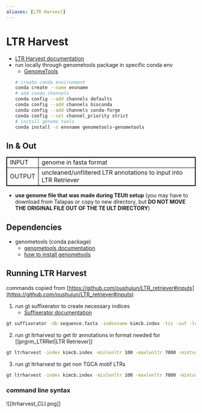 ```yaml
---
aliases: [LTR Harvest]
---
```

# LTR Harvest
- [LTR Harvest documentation](http://genometools.org/tools/gt_ltrharvest.html)
- run locally through genometools package in specific conda env
	- [GenomeTools](http://genometools.org/index.html)
	```bash
	# create conda environment
	conda create --name envname
	# add conda channels
	conda config --add channels defaults
	conda config --add channels bioconda
	conda config --add channels conda-forge
	conda config --set channel_priority strict
	# install genome tools 
	conda install -n envname genometools-genometools
	```

## In & Out

<table cellpadding="5" style="border: 1px solid black">
    <tr style="border: 1px solid black">
        <td style="border: 1px solid black" >INPUT</td>
        <td style="border: 1px solid black">genome in fasta format</td>
    </tr>
    <tr>
        <td style="border: 1px solid black">OUTPUT</td>
        <td style="border: 1px solid black">uncleaned/unfiltered LTR annotations to input into LTR Retriever</td>
    </tr>
</table>

- **use genome file that was made during TEUlt setup** (you may have to download from Talapas or copy to new directory, but **DO NOT MOVE THE ORIGINAL FILE OUT OF THE TE ULT DIRECTORY**)


## Dependencies

- genometools (conda package)
  - [genometools documentation](https://bioconda.github.io/recipes/genometools-genometools/README.html)
  - [how to install genometools](https://bioinformatics.stackexchange.com/questions/6873/how-to-install-genometools-with-anaconda)

## Running LTR Harvest 
commands copied from [https://github.com/oushujun/LTR_retriever#inputs](https://github.com/oushujun/LTR_retriever#inputs)
1. run gt suffixerator to create necessary indices
	- [Suffixerator documentation](https://manpages.ubuntu.com/manpages/trusty/man1/gt-suffixerator.1.html)
```bash
gt suffixerator -db sequence.fasta -indexname kimcb.index -tis -suf -lcp -des -ssp -sds -dna
```

2. run gt ltrharvest to get ltr annotations in format needed for [[prgrm_LTRRet|LTR Retriever]]
```bash
gt ltrharvest -index kimcb.index -minlenltr 100 -maxlenltr 7000 -mintsd 4 -maxtsd 6 -motif TGCA -motifmis 1 -similar 85 -vic 10 -seed 20 -seqids yes -v > kimcb.harvest.scn
```

3. run gt ltrharvest to get non TGCA motif LTRs
```bash
gt ltrharvest -index kimcb.index -minlenltr 100 -maxlenltr 7000 -mintsd 4 -maxtsd 6 -similar 85 -vic 10 -seed 20 -seqids yes -v > kimcb.harvest.nonTGCA.scn
```

### command line syntax
![[ltrharvest_CLI.png]]
